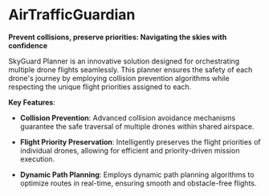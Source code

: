 # AirTrafficGuardian
**Prevent collisions, preserve priorities: Navigating the skies with confidence**

SkyGuard Planner is an innovative solution designed for orchestrating multiple drone flights seamlessly. This planner ensures the safety of each drone's journey by employing collision prevention algorithms while respecting the unique flight priorities assigned to each.

**Key Features**:
- **Collision Prevention**: Advanced collision avoidance mechanisms guarantee the safe traversal of multiple drones within shared airspace.

- **Flight Priority Preservation**: Intelligently preserves the flight priorities of individual drones, allowing for efficient and priority-driven mission execution.

- **Dynamic Path Planning**: Employs dynamic path planning algorithms to optimize routes in real-time, ensuring smooth and obstacle-free flights.

